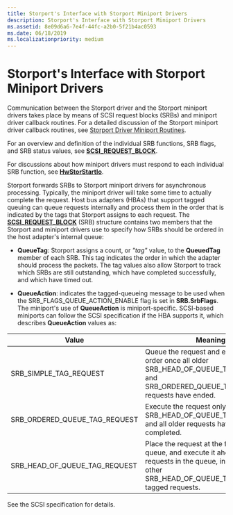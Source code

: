 ```yaml
---
title: Storport's Interface with Storport Miniport Drivers
description: Storport's Interface with Storport Miniport Drivers
ms.assetid: 8e09d6a6-7e4f-44fc-a2b0-5f21b4ac0593
ms.date: 06/18/2019
ms.localizationpriority: medium
---
```


# Storport's Interface with Storport Miniport Drivers

Communication between the Storport driver and the Storport miniport drivers takes place by means of SCSI request blocks (SRBs) and miniport driver callback routines. For a detailed discussion of the Storport miniport driver callback routines, see [Storport Driver Miniport Routines](https://docs.microsoft.com/windows-hardware/drivers/storage/storport-driver-miniport-routines).

For an overview and definition of the individual SRB functions, SRB flags, and SRB status values, see [**SCSI_REQUEST_BLOCK**](https://docs.microsoft.com/windows-hardware/drivers/ddi/content/srb/ns-srb-_scsi_request_block).

For discussions about how miniport drivers must respond to each individual SRB function, see [**HwStorStartIo**](https://docs.microsoft.com/windows-hardware/drivers/ddi/content/storport/nc-storport-hw_startio).

Storport forwards SRBs to Storport miniport drivers for asynchronous processing. Typically, the miniport driver will take some time to actually complete the request. Host bus adapters (HBAs) that support tagged queuing can queue requests internally and process them in the order that is indicated by the tags that Storport assigns to each request. The [**SCSI_REQUEST_BLOCK**](https://docs.microsoft.com/windows-hardware/drivers/ddi/content/storport/nc-storport-hw_startio) (SRB) structure contains two members that the Storport and miniport drivers use to specify how SRBs should be ordered in the host adapter's internal queue:

* **QueueTag**: Storport assigns a count, or *"tag"* value, to the **QueuedTag** member of each SRB. This tag indicates the order in which the adapter should process the packets. The tag values also allow Storport to track which SRBs are still outstanding, which have completed successfully, and which have timed out.

* **QueueAction**: indicates the tagged-queueing message to be used when the SRB_FLAGS_QUEUE_ACTION_ENABLE flag is set in **SRB.SrbFlags**. The miniport's use of **QueueAction** is miniport-specific. SCSI-based miniports can follow the SCSI specification if the HBA supports it, which describes **QueueAction** values as:

| Value | Meaning |
| ----- | ------- |
| SRB_SIMPLE_TAG_REQUEST | Queue the request and execute it in any order once all older SRB_HEAD_OF_QUEUE_TAG_REQUEST and SRB_ORDERED_QUEUE_TAG_REQUEST requests have ended. |
| SRB_ORDERED_QUEUE_TAG_REQUEST | Execute the request only after all older SRB_HEAD_OF_QUEUE_TAG_REQUEST and all older requests have been completed. |
| SRB_HEAD_OF_QUEUE_TAG_REQUEST | Place the request at the front of the queue, and execute it ahead of all other requests in the queue, including all other SRB_HEAD_OF_QUEUE_TAG_REQUEST-tagged requests. |

See the SCSI specification for details.
